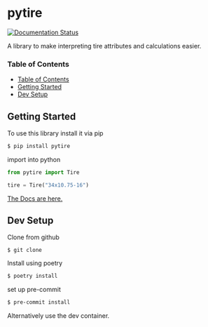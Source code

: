 # pytire
[![Documentation Status](https://readthedocs.org/projects/pytire/badge/?version=latest)](https://pytire.readthedocs.io/en/latest/?badge=latest)

A library to make interpreting tire attributes and calculations easier.

### Table of Contents
  * [Table of Contents](#table-of-contents)
  * [Getting Started](#getting-started)
  * [Dev Setup](#dev-setup)
## Getting Started
To use this library install it via pip

```sh
$ pip install pytire
```

import into python
```python
from pytire import Tire

tire = Tire("34x10.75-16")
```
[The Docs are here.](pytire.readthedocs.io)
## Dev Setup

Clone from github
```
$ git clone 
```

Install using poetry
```sh
$ poetry install
```
set up pre-commit
```sh
$ pre-commit install
```

Alternatively use the dev container.
